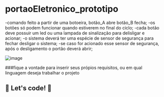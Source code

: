# portaoEletronico_prototipo


-comando feito a partir de uma botoeira, botão_A abre botão_B fecha;
-os botões só podem funcionar quando estiverem no final do ciclo;
-cada botão deve possuir um led ou uma lampada de sinalização para delisligar e acionar;
-o sistema deverá ter uma espécie de sensor de segurança para fechar desligar o sistema;
-se caso for acionado esse sensor de segurança, após o desligamento o portão deverá abrir;

![image](https://user-images.githubusercontent.com/80642632/136712121-4a0a9b3c-8fb0-4125-9131-bdc7c630ca3a.png)



###fique a vontade para inserir seus própios requisitos, ou em qual linguagem deseja trabalhar o projeto


## 🚀 Let's code! 🚀
